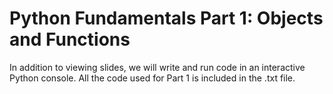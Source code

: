 # Python Fundamentals Part 1: Objects and Functions

In addition to viewing slides, we will write and run code in an interactive Python console.
All the code used for Part 1 is included in the .txt file.